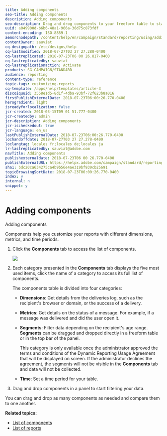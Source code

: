 ```yaml
---
title: Adding components
seo-title: Adding components
description: Adding components
seo-description: Drag and drog components to your freeform table to start filtering your data and building your report.
uuid: a049900d-b6b6-48a1-966a-36d75c873fdf
content-encoding: ISO-8859-1
aemsrcnodepath: /content/help/en/campaign/standard/reporting/using/adding-components
contentOwner: sauviat
cq-designpath: /etc/designs/help
cq-lastmodified: 2018-07-27T03 27 27.280-0400
cq-lastreplicated: 2018-07-23T06 00 26.817-0400
cq-lastreplicatedby: sauviat
cq-lastreplicationaction: Activate
products: SG_CAMPAIGN/STANDARD
audience: reporting
content-type: reference
topic-tags: customizing-reports
cq-template: /apps/help/templates/article-3
discoiquuid: 3558e1d5-8d1f-4dba-93bf-72f623b8a016
firstPublishExternalDate: 2018-07-23T06:00:26.770-0400
herogradient: light
isreadyforlocalization: false
jcr-created: 2018-03-15T09 01 51.777-0400
jcr-createdby: admin
jcr-description: Adding components
jcr-ischeckedout: true
jcr-language: en_us
lastPublishExternalDate: 2018-07-23T06:00:26.770-0400
lochandoffdate: 2018-07-27T03 27 27.278-0400
loclangtag: locales fr;locales de;locales ja
lr-lastreplicatedby: sauviat@adobe.com
navTitle: Adding components
publishexternaldate: 2018-07-23T06 00 26.770-0400
publishExternalURL: https://helpx.adobe.com/campaign/standard/reporting/using/adding-components.html
sha1: bdc20ca634275ca4b9b56e4ae319bf939cb25691
topicBrowsingSortDate: 2018-07-23T06:00:26.770-0400
index: y
internal: n
snippet: y
---
```


# Adding components

Adding components

Components help you customize your reports with different dimensions, metrics, and time periods.

1. Click the **Components** tab to access the list of components.

   ![](assets/dynamic_report_components.png)

1. Each category presented in the **Components** tab displays the five most used items, click the name of a category to access its full list of components.

   The components table is divided into four categories:

    * **Dimensions**: Get details from the deliveries log, such as the recipient's browser or domain, or the success of a delivery.
    * **Metrics**: Get details on the status of a message. For example, if a message was delivered and did the user open it. 
    * **Segments**: Filter data depending on the recipient's age range. **Segments** can be dragged and dropped directly in a freeform table or in the top bar of the panel.

      This category is only available once the administrator approved the terms and conditions of the Dynamic Reporting Usage Agreement that will be displayed on screen. If the administrator declines the agreement, the segments will not be visible in the **Components** tab and data will not be collected.
    
    * **Time**: Set a time period for your table.

1. Drag and drop components in a panel to start filtering your data.

You can drag and drop as many components as needed and compare them to one another.

**Related topics:**

* [List of components](../../reporting/using/list-of-components-.md)
* [List of reports](../../reporting/using/defining-the-report-period.md)

